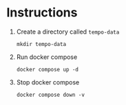 # Instructions

1. Create a directory called `tempo-data`

   ```
   mkdir tempo-data
   ```

2. Run docker compose

   ```
   docker compose up -d
   ```

3. Stop docker compose

   ```
   docker compose down -v
   ```
